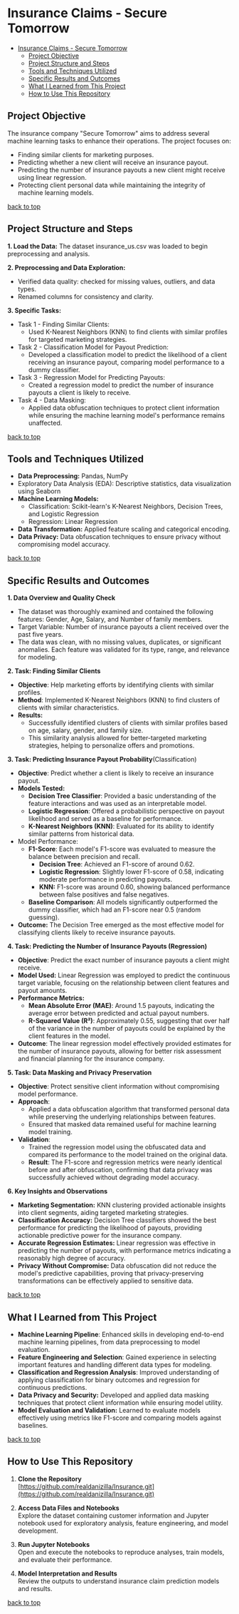 # Insurance Claims - Secure Tomorrow

- [Insurance Claims - Secure Tomorrow](#insurance-claims---secure-tomorrow)
  - [Project Objective](#project-objective)
  - [Project Structure and Steps](#project-structure-and-steps)
  - [Tools and Techniques Utilized](#tools-and-techniques-utilized)
  - [Specific Results and Outcomes](#specific-results-and-outcomes)
  - [What I Learned from This Project](#what-i-learned-from-this-project)
  - [How to Use This Repository](#how-to-use-this-repository)


## Project Objective
The insurance company "Secure Tomorrow" aims to address several machine learning tasks to enhance their operations. The project focuses on:
- Finding similar clients for marketing purposes.
- Predicting whether a new client will receive an insurance payout.
- Predicting the number of insurance payouts a new client might receive using linear regression.
- Protecting client personal data while maintaining the integrity of machine learning models.

[back to top](#insurance-claims---secure-tomorrow)


## Project Structure and Steps
**1. Load the Data:** The dataset insurance_us.csv was loaded to begin preprocessing and analysis.

**2. Preprocessing and Data Exploration:**
- Verified data quality: checked for missing values, outliers, and data types.
- Renamed columns for consistency and clarity.

**3. Specific Tasks:**
- Task 1 - Finding Similar Clients:
  - Used K-Nearest Neighbors (KNN) to find clients with similar profiles for targeted marketing strategies.
- Task 2 - Classification Model for Payout Prediction:
  - Developed a classification model to predict the likelihood of a client receiving an insurance payout, comparing model performance to a dummy classifier.
- Task 3 - Regression Model for Predicting Payouts:
  - Created a regression model to predict the number of insurance payouts a client is likely to receive.
- Task 4 - Data Masking:
  - Applied data obfuscation techniques to protect client information while ensuring the machine learning model's performance remains unaffected.

[back to top](#insurance-claims---secure-tomorrow)

## Tools and Techniques Utilized

- **Data Preprocessing:** Pandas, NumPy
- Exploratory Data Analysis (EDA): Descriptive statistics, data visualization using Seaborn
- **Machine Learning Models:**
  - Classification: Scikit-learn's K-Nearest Neighbors, Decision Trees, and Logistic Regression
  - Regression: Linear Regression
- **Data Transformation:** Applied feature scaling and categorical encoding.
- **Data Privacy:** Data obfuscation techniques to ensure privacy without compromising model accuracy.

[back to top](#insurance-claims---secure-tomorrow)

## Specific Results and Outcomes

**1. Data Overview and Quality Check**
- The dataset was thoroughly examined and contained the following features: Gender, Age, Salary, and Number of family members.
- Target Variable: Number of insurance payouts a client received over the past five years.
- The data was clean, with no missing values, duplicates, or significant anomalies. Each feature was validated for its type, range, and relevance for modeling.

**2. Task: Finding Similar Clients**
- **Objective**: Help marketing efforts by identifying clients with similar profiles.
- **Method**: Implemented K-Nearest Neighbors (KNN) to find clusters of clients with similar characteristics.
- **Results:**
  - Successfully identified clusters of clients with similar profiles based on age, salary, gender, and family size.
  - This similarity analysis allowed for better-targeted marketing strategies, helping to personalize offers and promotions.

**3. Task: Predicting Insurance Payout Probability**(Classification)
- **Objective**: Predict whether a client is likely to receive an insurance payout.
- **Models Tested:**
  - **Decision Tree Classifier**: Provided a basic understanding of the feature interactions and was used as an interpretable model.
  - **Logistic Regression**: Offered a probabilistic perspective on payout likelihood and served as a baseline for performance.
  - **K-Nearest Neighbors (KNN)**: Evaluated for its ability to identify similar patterns from historical data.
- Model Performance:
  - **F1-Score**: Each model's F1-score was evaluated to measure the balance between precision and recall.
    - **Decision Tree**: Achieved an F1-score of around 0.62.
    - **Logistic Regression**: Slightly lower F1-score of 0.58, indicating moderate performance in predicting payouts.
    - **KNN:** F1-score was around 0.60, showing balanced performance between false positives and false negatives.
  - **Baseline Comparison**: All models significantly outperformed the dummy classifier, which had an F1-score near 0.5 (random guessing).
- **Outcome:** The Decision Tree emerged as the most effective model for classifying clients likely to receive insurance payouts.

**4. Task: Predicting the Number of Insurance Payouts (Regression)**
- **Objective**: Predict the exact number of insurance payouts a client might receive.
- **Model Used:** Linear Regression was employed to predict the continuous target variable, focusing on the relationship between client features and payout amounts.
- **Performance Metrics:**
  - **Mean Absolute Error (MAE)**: Around 1.5 payouts, indicating the average error between predicted and actual payout numbers.
  - **R-Squared Value (R²)**: Approximately 0.55, suggesting that over half of the variance in the number of payouts could be explained by the client features in the model.
- **Outcome**: The linear regression model effectively provided estimates for the number of insurance payouts, allowing for better risk assessment and financial planning for the insurance company.

**5. Task: Data Masking and Privacy Preservation**
- **Objective**: Protect sensitive client information without compromising model performance.
- **Approach**:
  - Applied a data obfuscation algorithm that transformed personal data while preserving the underlying relationships between features.
  - Ensured that masked data remained useful for machine learning model training.
- **Validation**:
  - Trained the regression model using the obfuscated data and compared its performance to the model trained on the original data.
  - **Result**: The F1-score and regression metrics were nearly identical before and after obfuscation, confirming that data privacy was successfully achieved without degrading model accuracy.

**6. Key Insights and Observations**
- **Marketing Segmentation:** KNN clustering provided actionable insights into client segments, aiding targeted marketing strategies.
- **Classification Accuracy:** Decision Tree classifiers showed the best performance for predicting the likelihood of payouts, providing actionable predictive power for the insurance company.
- **Accurate Regression Estimates:** Linear regression was effective in predicting the number of payouts, with performance metrics indicating a reasonably high degree of accuracy.
- **Privacy Without Compromise:** Data obfuscation did not reduce the model's predictive capabilities, proving that privacy-preserving transformations can be effectively applied to sensitive data.

[back to top](#insurance-claims---secure-tomorrow)

## What I Learned from This Project

- **Machine Learning Pipeline**: Enhanced skills in developing end-to-end machine learning pipelines, from data preprocessing to model evaluation.
- **Feature Engineering and Selection**: Gained experience in selecting important features and handling different data types for modeling.
- **Classification and Regression Analysis**: Improved understanding of applying classification for binary outcomes and regression for continuous predictions.
- **Data Privacy and Security:** Developed and applied data masking techniques that protect client information while ensuring model utility.
- **Model Evaluation and Validation:** Learned to evaluate models effectively using metrics like F1-score and comparing models against baselines.

[back to top](#insurance-claims---secure-tomorrow)

## How to Use This Repository

1. **Clone the Repository**  
[https://github.com/realdanizilla/Insurance.git](https://github.com/realdanizilla/Insurance.git)

2. **Access Data Files and Notebooks**  
Explore the dataset containing customer information and Jupyter notebook used for exploratory analysis, feature engineering, and model development.

3. **Run Jupyter Notebooks**  
Open and execute the notebooks to reproduce analyses, train models, and evaluate their performance.

4. **Model Interpretation and Results**  
Review the outputs to understand insurance claim prediction models and results.


[back to top](#insurance-claims---secure-tomorrow)